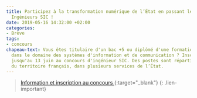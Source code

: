```yaml
---
title: Participez à la transformation numérique de l’État en passant le concours des
  Ingénieurs SIC !
date: 2019-05-16 14:32:00 +02:00
categories:
- Brève
tags:
- concours
chapeau-text: Vous êtes titulaire d'un bac +5 ou diplômé d'une formation équivalente
  dans le domaine des systèmes d'information et de communication ? Inscrivez-vous
  jusqu'au 13 juin au concours d'ingénieur SIC. Des postes sont répartis sur l’ensemble
  du territoire français, dans plusieurs services de l’État.
---
```


> [Information et inscription au concours
](https://www.interieur.gouv.fr/A-votre-service/Le-ministere-recrute/Filiere-systemes-d-information-et-de-communication/Les-recrutements/Ingenieur-des-systemes-d-information-et-de-communication/Les-recrutements-ouverts/Concours-externe-d-ingenieur-des-SIC-2019){:target="_blank"}
{: .lien-important}